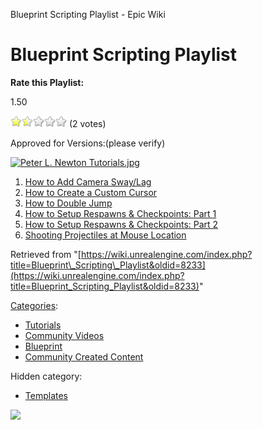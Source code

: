 Blueprint Scripting Playlist - Epic Wiki                    

Blueprint Scripting Playlist
============================

**Rate this Playlist:**

1.50

![](/extensions/VoteNY/images/star_on.gif)![](/extensions/VoteNY/images/star_half.gif)![](/extensions/VoteNY/images/star_off.gif)![](/extensions/VoteNY/images/star_off.gif)![](/extensions/VoteNY/images/star_off.gif) (2 votes)

Approved for Versions:(please verify)

[![Peter L. Newton Tutorials.jpg](https://d3ar1piqh1oeli.cloudfront.net/6/60/Peter_L._Newton_Tutorials.jpg/400px-Peter_L._Newton_Tutorials.jpg)](/File:Peter_L._Newton_Tutorials.jpg)

1.  [How to Add Camera Sway/Lag](/Blueprint_Scripting:_How_to_Add_Camera_Sway/Lag "Blueprint Scripting: How to Add Camera Sway/Lag")
2.  [How to Create a Custom Cursor](/Blueprint_Scripting:_How_to_Create_a_Custom_Cursor "Blueprint Scripting: How to Create a Custom Cursor")
3.  [How to Double Jump](/Blueprint_Scripting:_How_to_Double_Jump "Blueprint Scripting: How to Double Jump")
4.  [How to Setup Respawns & Checkpoints: Part 1](/Blueprint_Scripting:_How_to_Setup_Respawns_%26_Checkpoints:_Part_1 "Blueprint Scripting: How to Setup Respawns & Checkpoints: Part 1")
5.  [How to Setup Respawns & Checkpoints: Part 2](/Blueprint_Scripting:_How_to_Setup_Respawns_%26_Checkpoints:_Part_2 "Blueprint Scripting: How to Setup Respawns & Checkpoints: Part 2")
6.  [Shooting Projectiles at Mouse Location](/Blueprint_Scripting:_Shooting_Projectiles_at_Mouse_Location "Blueprint Scripting: Shooting Projectiles at Mouse Location")

Retrieved from "[https://wiki.unrealengine.com/index.php?title=Blueprint\_Scripting\_Playlist&oldid=8233](https://wiki.unrealengine.com/index.php?title=Blueprint_Scripting_Playlist&oldid=8233)"

[Categories](/Special:Categories "Special:Categories"):

*   [Tutorials](/Category:Tutorials "Category:Tutorials")
*   [Community Videos](/Category:Community_Videos "Category:Community Videos")
*   [Blueprint](/Category:Blueprint "Category:Blueprint")
*   [Community Created Content](/Category:Community_Created_Content "Category:Community Created Content")

Hidden category:

*   [Templates](/Category:Templates "Category:Templates")

  ![](https://tracking.unrealengine.com/track.png)